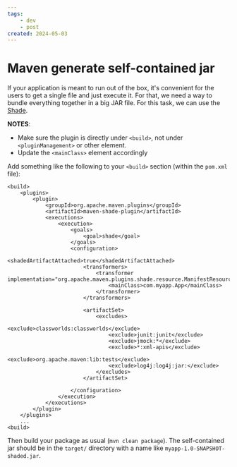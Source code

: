 ```yaml
---
tags:
    - dev
    - post
created: 2024-05-03
---
```

# Maven generate self-contained jar

If your application is meant to run out of the box, it's convenient for the users to get a single file and just execute it. For that, we need a way to bundle everything together in a big JAR file. For this task, we can use the [Shade](https://maven.apache.org/plugins/maven-shade-plugin/index.html).

**NOTES**:

- Make sure the plugin is directly under `<build>`, not under `<pluginManagement>` or other element.
- Update the `<mainClass>` element accordingly

 Add something like the following to your `<build>` section (within the `pom.xml` file):

```
<build>
    <plugins>
        <plugin>
            <groupId>org.apache.maven.plugins</groupId>
            <artifactId>maven-shade-plugin</artifactId>
            <executions>
                <execution>
                    <goals>
                        <goal>shade</goal>
                    </goals>
                    <configuration>
                        <shadedArtifactAttached>true</shadedArtifactAttached>
                        <transformers>
                            <transformer implementation="org.apache.maven.plugins.shade.resource.ManifestResourceTransformer">
                                <mainClass>com.myapp.App</mainClass>
                            </transformer>
                        </transformers>

                        <artifactSet>
                            <excludes>
                                <exclude>classworlds:classworlds</exclude>
                                <exclude>junit:junit</exclude>
                                <exclude>jmock:*</exclude>
                                <exclude>*:xml-apis</exclude>
                                <exclude>org.apache.maven:lib:tests</exclude>
                                <exclude>log4j:log4j:jar:</exclude>
                            </excludes>
                        </artifactSet>

                    </configuration>
                </execution>
            </executions>
        </plugin>
    </plugins>
    ...
<build>
```

Then build your package as usual (`mvn clean package`). The self-contained jar should be in the `target/` directory with a name like `myapp-1.0-SNAPSHOT-shaded.jar`.
